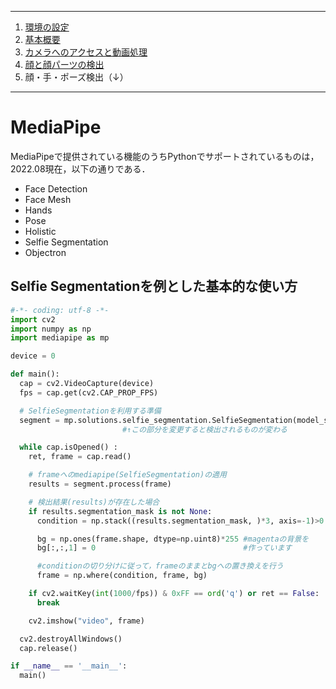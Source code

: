 <hr>

1. [環境の設定](README.md)
2. [基本概要](BASIC_00.md)
3. [カメラへのアクセスと動画処理](BASIC_01.md)
4. [顔と顔パーツの検出](BASIC_02.md)
5. 顔・手・ポーズ検出（↓）

<hr>

# MediaPipe
 MediaPipeで提供されている機能のうちPythonでサポートされているものは，2022.08現在，以下の通りである．
  - Face Detection
  - Face Mesh
  - Hands
  - Pose
  - Holistic
  - Selfie Segmentation
  - Objectron

## Selfie Segmentationを例とした基本的な使い方

  ```python
  #-*- coding: utf-8 -*-
  import cv2
  import numpy as np
  import mediapipe as mp

  device = 0

  def main():
    cap = cv2.VideoCapture(device)
    fps = cap.get(cv2.CAP_PROP_FPS)

    # SelfieSegmentationを利用する準備
    segment = mp.solutions.selfie_segmentation.SelfieSegmentation(model_selection=0)
                           #↑この部分を変更すると検出されるものが変わる

    while cap.isOpened() :
      ret, frame = cap.read()

      # frameへのmediapipe(SelfieSegmentation)の適用
      results = segment.process(frame)

      # 検出結果(results)が存在した場合
      if results.segmentation_mask is not None:
        condition = np.stack((results.segmentation_mask, )*3, axis=-1)>0.5 #↑前景と背景の境界（0.5※適当）でマスクを作成

        bg = np.ones(frame.shape, dtype=np.uint8)*255 #magentaの背景を
        bg[:,:,1] = 0                                 #作っています

        #conditionの切り分けに従って，frameのままとbgへの置き換えを行う
        frame = np.where(condition, frame, bg)

      if cv2.waitKey(int(1000/fps)) & 0xFF == ord('q') or ret == False:
        break

      cv2.imshow("video", frame)

    cv2.destroyAllWindows()
    cap.release()

  if __name__ == '__main__':
    main()
  ```
